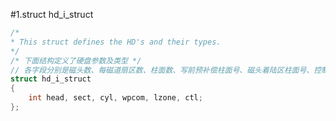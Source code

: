 #1.struct hd_i_struct


```cpp
/*
* This struct defines the HD's and their types.
*/
/* 下面结构定义了硬盘参数及类型 */
// 各字段分别是磁头数、每磁道扇区数、柱面数、写前预补偿柱面号、磁头着陆区柱面号、控制字节。
struct hd_i_struct
{
    int head, sect, cyl, wpcom, lzone, ctl;
};

```